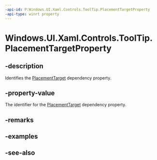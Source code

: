 ```yaml
---
-api-id: P:Windows.UI.Xaml.Controls.ToolTip.PlacementTargetProperty
-api-type: winrt property
---
```


<!-- Property syntax
public Windows.UI.Xaml.DependencyProperty PlacementTargetProperty { get; }
-->

# Windows.UI.Xaml.Controls.ToolTip.PlacementTargetProperty

## -description
Identifies the [PlacementTarget](tooltip_placementtarget.md) dependency property.



## -property-value
The identifier for the [PlacementTarget](tooltip_placementtarget.md) dependency property.

## -remarks

## -examples

## -see-also
